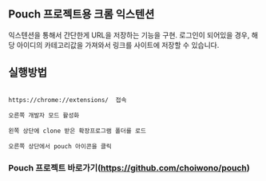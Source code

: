## Pouch 프로젝트용 크롬 익스텐션

익스텐션을 통해서 간단한게 URL을 저장하는 기능을 구현.
로그인이 되어있을 경우, 해당 아이디의 카테고리값을 가져와서 링크를 사이트에 저장할 수 있습니다.

## 실행방법

```

https://chrome://extensions/  접속

오른쪽 개발자 모드 활성화

왼쪽 상단에 clone 받은 확장프로그램 폴더를 로드

오른쪽 상단에서 pouch 아이콘을 클릭

```

### Pouch 프로젝트 바로가기(https://github.com/choiwono/pouch)

